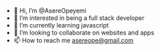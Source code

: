 - 👋 Hi, I’m @AsereOpeyemi
- 👀 I’m interested in being a full stack developer
- 🌱 I’m currently learning javascript
- 💞️ I’m looking to collaborate on websites and apps  
- 📫 How to reach me asereope@gmail.com 

<!---
AsereOpeyemi/AsereOpeyemi is a ✨ special ✨ repository because its `README.md` (this file) appears on your GitHub profile.
You can click the Preview link to take a look at your changes.
--->
